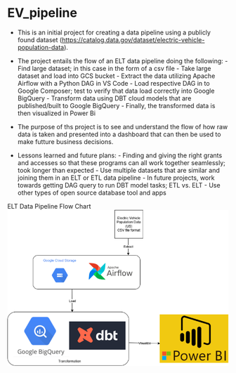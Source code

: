 # EV_pipeline

- This is an initial project for creating a data pipeline using a publicly found dataset (https://catalog.data.gov/dataset/electric-vehicle-population-data).

- The project entails the flow of an ELT data pipeline doing the following:
      - Find large dataset; in this case in the form of a csv file
      - Take large dataset and load into GCS bucket
      - Extract the data utilizing Apache Airflow with a Python DAG in VS Code
      - Load respective DAG in to Google Composer; test to verify that data load correctly into Google BigQuery
      - Transform data using DBT cloud models that are published/built to Google BigQuery
      - Finally, the transformed data is then visualized in Power Bi

- The purpose of ths project is to see and understand the flow of how raw data is taken and presented into a dashboard that can then be used to make futture business decisions.

- Lessons learned and future plans:
      - Finding and giving the right grants and accesses so that these programs can all work together seamlessly; took longer than expected
      - Use multiple datasets that are similar and joining them in an ELT or ETL data pipeline
      - In future projects, work towards getting DAG query to run DBT model tasks; ETL vs. ELT
      - Use other types of open source database tool and apps 

ELT Data Pipeline Flow Chart
![ELT Data Pipeline Flow Chart](EV-ELT-pipeline-flow-chart.png)

